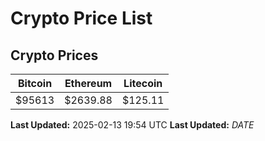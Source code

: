 # Crypto Price List

## Crypto Prices
| Bitcoin | Ethereum | Litecoin |
| ------- | -------- | -------- |
| $95613 | $2639.88 | $125.11 |
**Last Updated:** 2025-02-13 19:54 UTC
**Last Updated:** $DATE$
